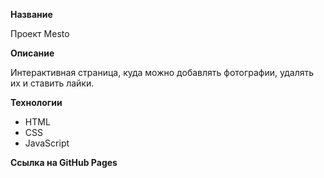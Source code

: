 **Название**

Проект Mesto

**Описание**

Интерактивная страница, куда можно добавлять фотографии, удалять их и ставить лайки.

**Технологии**

- HTML
- CSS
- JavaScript

**Cсылка на GitHub Pages**
